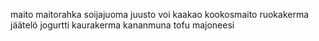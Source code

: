 maito
maitorahka
soijajuoma
juusto
voi
kaakao
kookosmaito
ruokakerma
jäätelö
jogurtti
kaurakerma
kananmuna
tofu
majoneesi
